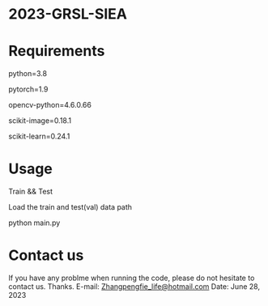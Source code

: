 # 2023-GRSL-SIEA

# Requirements

python=3.8 

pytorch=1.9

opencv-python=4.6.0.66

scikit-image=0.18.1

scikit-learn=0.24.1

# Usage
Train && Test

Load the train and test(val) data path

python main.py

# Contact us
If you have any problme when running the code, please do not hesitate to contact us. Thanks.
E-mail: Zhangpengfie_life@hotmail.com Date: June 28, 2023
